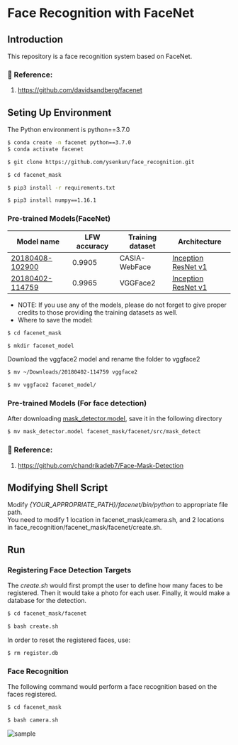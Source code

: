# Face Recognition with FaceNet

## Introduction
This repository is a face recognition system based on FaceNet.
### :raising_hand: Reference:
1. https://github.com/davidsandberg/facenet

## Seting Up Environment
The Python environment is python==3.7.0
```bash
$ conda create -n facenet python==3.7.0
$ conda activate facenet
```
```bash
$ git clone https://github.com/ysenkun/face_recognition.git
```
```bash
$ cd facenet_mask
```
```bash
$ pip3 install -r requirements.txt
```
```bash
$ pip3 install numpy==1.16.1
```
### Pre-trained Models(FaceNet)
| Model name      | LFW accuracy | Training dataset | Architecture |
|-----------------|--------------|------------------|-------------|
| [20180408-102900](https://drive.google.com/open?id=1R77HmFADxe87GmoLwzfgMu_HY0IhcyBz) | 0.9905        | CASIA-WebFace    | [Inception ResNet v1](https://github.com/davidsandberg/facenet/blob/master/src/models/inception_resnet_v1.py) |
| [20180402-114759](https://drive.google.com/open?id=1EXPBSXwTaqrSC0OhUdXNmKSh9qJUQ55-) | 0.9965        | VGGFace2      | [Inception ResNet v1](https://github.com/davidsandberg/facenet/blob/master/src/models/inception_resnet_v1.py) |

* NOTE: If you use any of the models, please do not forget to give proper credits to those providing the training datasets as well.
* Where to save the model:
```bash
$ cd facenet_mask
```
```bash
$ mkdir facenet_model
```
Download the vggface2 model and rename the folder to vggface2
```bash
$ mv ~/Downloads/20180402-114759 vggface2
```
```bash
$ mv vggface2 facenet_model/
```

### Pre-trained Models (For face detection)
After downloading [mask_detector.model](https://drive.google.com/file/d/1DdaF3eRnlbv2ssvsJhHqlGQTnlhqK2wi/view?usp=sharing), save it in the following directory
```bash
$ mv mask_detector.model facenet_mask/facenet/src/mask_detect
```
### :raising_hand: Reference:
1. https://github.com/chandrikadeb7/Face-Mask-Detection

## Modifying Shell Script
Modify _{YOUR_APPROPRIATE_PATH}/facenet/bin/python_ to appropriate file path.  
You need to modify 1 location in facenet_mask/camera.sh, and 2 locations in face_recognition/facenet_mask/facenet/create.sh.

## Run

### Registering Face Detection Targets
The _create.sh_ would first prompt the user to define how many faces to be registered. Then it would take a photo for each user. Finally, it would make a database for the detection.
```bash
$ cd facenet_mask/facenet
```
```bash
$ bash create.sh
```
In order to reset the registered faces, use:
```bash
$ rm register.db
```

### Face Recognition
The following command would perform a face recognition based on the faces registered.
```bash
$ cd facenet_mask
```

```bash
$ bash camera.sh
```
![sample](https://user-images.githubusercontent.com/82140392/163969654-e555e41f-aa25-42d6-9c9e-c1fc5bc79a09.gif)
